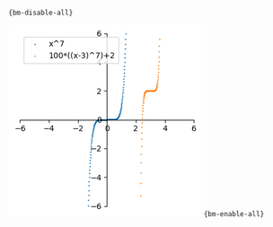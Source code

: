 `{bm-disable-all}`

![Graph(s) of x^7,100*((x-3)^7)+2](calculus_285c14193689be30732ebb5cd79e6ee3.png)
`{bm-enable-all}`

